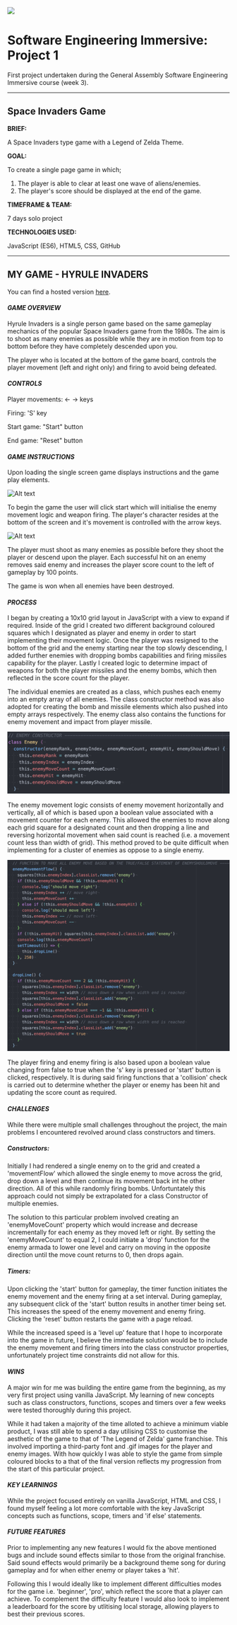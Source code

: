![](https://ga-dash.s3.amazonaws.com/production/assets/logo-9f88ae6c9c3871690e33280fcf557f33.png)

# Software Engineering Immersive: Project 1

First project undertaken during the General Assembly Software Engineering Immersive course (week 3). 

---

## Space Invaders Game


**BRIEF:**

A Space Invaders type game with a Legend of Zelda Theme.

**GOAL:**

To create a single page game in which;
1) The player is able to clear at least one wave of aliens/enemies.
2) The player's score should be displayed at the end of the game.

**TIMEFRAME & TEAM:**

7 days solo project

**TECHNOLOGIES USED:**

JavaScript (ES6), HTML5, CSS, GitHub

---

**MY GAME - HYRULE INVADERS**
-

You can find a hosted version [here](http://bit.ly/sei-project-1).

#### *GAME OVERVIEW*


Hyrule Invaders is a single person game based on the same gameplay mechanics of the popular Space Invaders game from the 1980s. The aim is to shoot as many enemies as possible while they are in motion from top to bottom before they have completely descended upon you.

The player who is located at the bottom of the game board, controls the player movement (left and right only) and firing to avoid being defeated.

#### *CONTROLS*


Player movements: ←  → keys

Firing: 'S' key

Start game: "Start" button

End game: "Reset" button

#### *GAME INSTRUCTIONS*


Upon loading the single screen game displays instructions and the game play elements.

![Alt text](./assets/Welcome-Screenshot.png)

To begin the game the user will click start which will initialise the enemy movement logic and weapon firing. The player's character resides at the bottom of the screen and it's movement is controlled with the arrow keys. 

![Alt text](./assets/Gameplay-Screenshot.png)

The player must shoot as many enemies as possible before they shoot the player or descend upon the player. Each successful hit on an enemy removes said enemy and increases the player score count to the left of gameplay by 100 points.

The game is won when all enemies have been destroyed.   

#### *PROCESS*


I began by creating a 10x10 grid layout in JavaScript with a view to expand if required. Inside of the grid I created two different background coloured squares which I designated as player and enemy in order to start implementing their movement logic. Once the player was resigned to the bottom of the grid and the enemy starting near the top slowly descending, I added further enemies with dropping bombs capabilities and firing missiles capability for the player. Lastly I created logic to determine impact of weapons for both the player missiles and the enemy bombs, which then reflected in the score count for the player. 

The individual enemies are created as a class, which pushes each enemy into an empty array of all enemies. The class constructor method was also adopted for creating the bomb and missile elements which also pushed into empty arrays respectively. The enemy class also contains the functions for enemy movement and impact from player missile. 

![Alt text](./assets/enemy-constructor-code-snippet.png) 

The enemy movement logic consists of enemy movement horizontally and vertically, all of which is based upon a boolean value associated with a movement counter for each enemy. This allowed the enemies to move along each grid square for a designated count and then dropping a line and reversing horizontal movement when said count is reached (i.e. a movement count less than width of grid). This method proved to be quite difficult when implementing for a cluster of enemies as oppose to a single enemy. 

![Alt text](./assets/enemy-movement-code-snippet.png)

The player firing and enemy firing is also based upon a boolean value changing from false to true when the 's' key is pressed or 'start' button is clicked, respectively. It is during said firing functions that a 'collision' check is carried out to determine whether the player or enemy has been hit and updating the score count as required. 


#### *CHALLENGES*


While there were multiple small challenges throughout the project, the main problems I encountered revolved around class constructors and timers. 

##### Constructors:
Initially I had rendered a single enemy on to the grid and created a 'movementFlow' which allowed the single enemy to move across the grid, drop down a level and then continue its movement back int he other direction. All of this while randomly firing bombs. Unfortuntately this approach could not simply be extrapolated for a class Constructor of multiple enemies. 

The solution to this particular problem involved creating an 'enemyMoveCount' property which would increase and decrease incrementally for each enemy as they moved left or right. By setting the 'enemyMoveCount' to equal 2, I could initiate a 'drop' function for the enemy armada to lower one level and carry on moving in the opposite direction until the move count returns to 0, then drops again. 

##### Timers:
Upon clicking the 'start' button for gameplay, the timer function initiates the enemy movement and the enemy firing at a set interval. During gameplay, any subsequent click of the 'start' button results in another timer being set. This increases the speed of the enemy movement and enemy firing. Clicking the 'reset' button restarts the game with a page reload. 

While the increased speed is a 'level up' feature that I hope to incorporate into the game in future, I believe the immediate solution would be to include the enemy movement and firing timers into the class constructor properties, unfortunately project time constraints did not allow for this.  


#### *WINS*
A major win for me was building the entire game from the beginning, as my very first project using vanilla JavaScript. My learning of new concepts such as class constructors, functions, scopes and timers over a few weeks were tested thoroughly during this project.

While it had taken a majority of the time alloted to achieve a minimum viable product, I was still able to spend a day utilising CSS to customise the aesthetic of the game to that of 'The Legend of Zelda' game franchise. This involved importing a third-party font and .gif images for the player and enemy images. With how quickly I was able to style the game from simple coloured blocks to a that of the final version reflects my progression from the start of this particular project. 



#### *KEY LEARNINGS*
While the project focused entirely on vanilla JavaScript, HTML and CSS, I found myself feeling a lot more comfortable with the key JavaScript concepts such as functions, scope, timers and 'if else' statements.



#### *FUTURE FEATURES*
Prior to implementing any new features I would fix the above mentioned bugs and include sound effects similar to those from the original franchise. Said sound effects would primarily be a background theme song for during gameplay and for when either enemy or player takes a 'hit'. 

Following this I would ideally like to implement different difficulties modes for the game i.e. 'beginner', 'pro', which reflect the score that a player can achieve. To complement the difficulty feature I would also look to implement a leaderboard for the score by utlitising local storage, allowing players to best their previous scores. 
